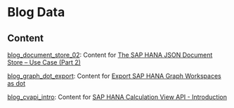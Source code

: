 # Blog Data

## Content
[blog_document_store_02](https://github.com/kaijm/BlogData/tree/master/blog_document_store_02): Content for [The SAP HANA JSON Document Store – Use Case (Part 2)](https://blogs.sap.com/2018/04/27/the-sap-hana-json-document-store-use-case-part-2/)

[blog_graph_dot_export](https://github.com/kaijm/BlogData/tree/master/blog_graph_dot_export): Content for [Export SAP HANA Graph Workspaces as dot](https://blogs.sap.com/2018/07/27/export-sap-hana-graph-workspaces-as-dot/)

[blog_cvapi_intro](https://github.com/kaijm/BlogData/tree/master/blog_cvapi_intro): Content for [SAP HANA Calculation View API  - Introduction](https://blogs.sap.com/?p=1130665&preview=true&preview_id=1130665)
